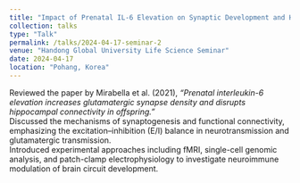 ```yaml
---
title: "Impact of Prenatal IL-6 Elevation on Synaptic Development and Hippocampal Connectivity"
collection: talks
type: "Talk"
permalink: /talks/2024-04-17-seminar-2
venue: "Handong Global University Life Science Seminar"
date: 2024-04-17
location: "Pohang, Korea"
---
```


Reviewed the paper by Mirabella et al. (2021), *“Prenatal interleukin-6 elevation increases glutamatergic synapse density and disrupts hippocampal connectivity in offspring.”*  
Discussed the mechanisms of synaptogenesis and functional connectivity, emphasizing the excitation–inhibition (E/I) balance in neurotransmission and glutamatergic transmission.  
Introduced experimental approaches including fMRI, single-cell genomic analysis, and patch-clamp electrophysiology to investigate neuroimmune modulation of brain circuit development.
